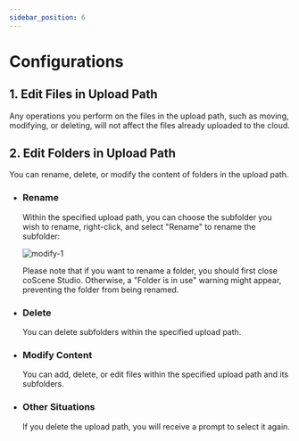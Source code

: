 ```yaml
---
sidebar_position: 6
---
```


# Configurations

## 1. Edit Files in Upload Path

Any operations you perform on the files in the upload path, such as moving, modifying, or deleting, will not affect the files already uploaded to the cloud.

## 2. Edit Folders in Upload Path

You can rename, delete, or modify the content of folders in the upload path.

- ### Rename

  Within the specified upload path, you can choose the subfolder you wish to rename, right-click, and select "Rename" to rename the subfolder:

  ![modify-1](../img/modify-1.png)

  Please note that if you want to rename a folder, you should first close coScene Studio. Otherwise, a "Folder is in use" warning might appear, preventing the folder from being renamed.

- ### Delete

  You can delete subfolders within the specified upload path.

- ### Modify Content

  You can add, delete, or edit files within the specified upload path and its subfolders.

- ### Other Situations

  If you delete the upload path, you will receive a prompt to select it again.
